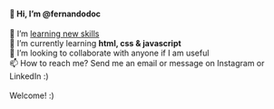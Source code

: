  <h4>👋 Hi, I’m @fernandodoc</h4>
 👀 I’m <ins> learning new skills</ins><br>
 🌱 I’m currently learning <strong> html, css & javascript </strong><br> 
 💞️ I’m looking to collaborate with anyone if I am useful <br>
 📫 How to reach me? Send me an email or message on Instagram or LinkedIn :)<br> 
 <br>
 Welcome! :)

<!---
fernandodoc/fernandodoc is a ✨ special ✨ repository because its `README.md` (this file) appears on your GitHub profile.
You can click the Preview link to take a look at your changes.


--->


